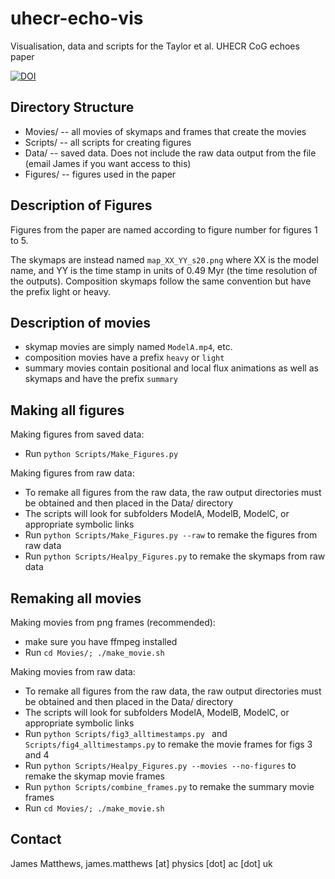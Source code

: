 # uhecr-echo-vis
Visualisation, data and scripts for the Taylor et al. UHECR CoG echoes paper

[![DOI](https://zenodo.org/badge/DOI/10.5281/zenodo.7634625.svg)](https://doi.org/10.5281/zenodo.7634625)

## Directory Structure

* Movies/ -- all movies of skymaps and frames that create the movies
* Scripts/ -- all scripts for creating figures
* Data/ -- saved data. Does not include the raw data output from the file (email James if you want access to this)
* Figures/ -- figures used in the paper

## Description of Figures 
Figures from the paper are named according to figure number for figures 1 to 5. 

The skymaps are instead named 
```map_XX_YY_s20.png```
where XX is the model name, and YY is the time stamp in units of 0.49 Myr (the time resolution of the outputs). Composition skymaps follow the same convention but have the prefix light or heavy. 

## Description of movies 
* skymap movies are simply named ```ModelA.mp4```, etc. 
* composition movies have a prefix ```heavy``` or ```light``` 
* summary movies contain positional and local flux animations as well as skymaps and have the prefix ```summary```

## Making all figures

Making figures from saved data:
* Run ```python Scripts/Make_Figures.py```

Making figures from raw data:
* To remake all figures from the raw data, the raw output directories must be obtained and then placed in the Data/ directory
* The scripts will look for subfolders ModelA, ModelB, ModelC, or appropriate symbolic links
* Run ```python Scripts/Make_Figures.py --raw``` to remake the figures from raw data
* Run ```python Scripts/Healpy_Figures.py``` to remake the skymaps from raw data

## Remaking all movies 
Making movies from png frames (recommended):
* make sure you have ffmpeg installed
* Run ```cd Movies/; ./make_movie.sh```

Making movies from raw data:
* To remake all figures from the raw data, the raw output directories must be obtained and then placed in the Data/ directory
* The scripts will look for subfolders ModelA, ModelB, ModelC, or appropriate symbolic links
* Run ```python Scripts/fig3_alltimestamps.py ``` and ```Scripts/fig4_alltimestamps.py``` to remake the movie frames for figs 3 and 4
* Run ```python Scripts/Healpy_Figures.py --movies --no-figures``` to remake the skymap movie frames
* Run ```python Scripts/combine_frames.py``` to remake the summary movie frames
* Run ```cd Movies/; ./make_movie.sh```

## Contact

James Matthews, james.matthews [at] physics [dot] ac [dot] uk

